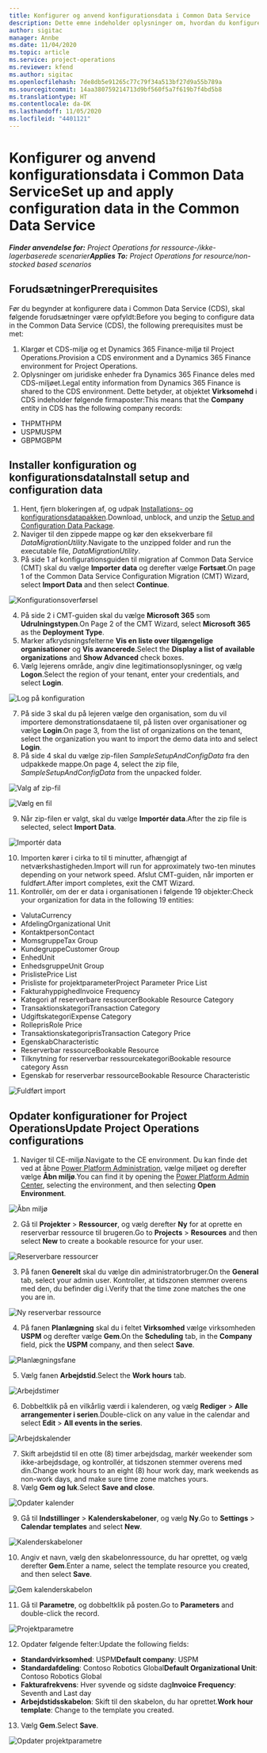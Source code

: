 ```yaml
---
title: Konfigurer og anvend konfigurationsdata i Common Data Service
description: Dette emne indeholder oplysninger om, hvordan du konfigurerer og anvender demonstrationskonfiguration og konfigurationsdata i Project Operations.
author: sigitac
manager: Annbe
ms.date: 11/04/2020
ms.topic: article
ms.service: project-operations
ms.reviewer: kfend
ms.author: sigitac
ms.openlocfilehash: 7de8db5e91265c77c79f34a513bf27d9a55b789a
ms.sourcegitcommit: 14aa380759214713d9bf560f5a7f619b7f4bd5b8
ms.translationtype: HT
ms.contentlocale: da-DK
ms.lasthandoff: 11/05/2020
ms.locfileid: "4401121"
---
```

# <a name="set-up-and-apply-configuration-data-in-the-common-data-service"></a><span data-ttu-id="629a9-103">Konfigurer og anvend konfigurationsdata i Common Data Service</span><span class="sxs-lookup"><span data-stu-id="629a9-103">Set up and apply configuration data in the Common Data Service</span></span> 

<span data-ttu-id="629a9-104">_**Finder anvendelse for:** Project Operations for ressource-/ikke-lagerbaserede scenarier_</span><span class="sxs-lookup"><span data-stu-id="629a9-104">_**Applies To:** Project Operations for resource/non-stocked based scenarios_</span></span>

## <a name="prerequisites"></a><span data-ttu-id="629a9-105">Forudsætninger</span><span class="sxs-lookup"><span data-stu-id="629a9-105">Prerequisites</span></span>

<span data-ttu-id="629a9-106">Før du begynder at konfigurere data i Common Data Service (CDS), skal følgende forudsætninger være opfyldt:</span><span class="sxs-lookup"><span data-stu-id="629a9-106">Before you beging to configure data in the Common Data Service (CDS), the following prerequisites must be met:</span></span>

1.  <span data-ttu-id="629a9-107">Klargør et CDS-miljø og et Dynamics 365 Finance-miljø til Project Operations.</span><span class="sxs-lookup"><span data-stu-id="629a9-107">Provision a CDS environment and a Dynamics 365 Finance environment for Project Operations.</span></span>
2.  <span data-ttu-id="629a9-108">Oplysninger om juridiske enheder fra Dynamics 365 Finance deles med CDS-miljøet.</span><span class="sxs-lookup"><span data-stu-id="629a9-108">Legal entity information from Dynamics 365 Finance is shared to the CDS environment.</span></span> <span data-ttu-id="629a9-109">Dette betyder, at objektet **Virksomehd** i CDS indeholder følgende firmaposter:</span><span class="sxs-lookup"><span data-stu-id="629a9-109">This means that the **Company** entity in CDS has the following company records:</span></span>
  - <span data-ttu-id="629a9-110">THPM</span><span class="sxs-lookup"><span data-stu-id="629a9-110">THPM</span></span>
  - <span data-ttu-id="629a9-111">USPM</span><span class="sxs-lookup"><span data-stu-id="629a9-111">USPM</span></span>
  - <span data-ttu-id="629a9-112">GBPM</span><span class="sxs-lookup"><span data-stu-id="629a9-112">GBPM</span></span>

## <a name="install-setup-and-configuration-data"></a><span data-ttu-id="629a9-113">Installer konfiguration og konfigurationsdata</span><span class="sxs-lookup"><span data-stu-id="629a9-113">Install setup and configuration data</span></span>

1. <span data-ttu-id="629a9-114">Hent, fjern blokeringen af, og udpak [Installations- og konfigurationsdatapakken](https://download.microsoft.com/download/1/3/4/1349369c-6209-42b7-b3b4-5be0e67cacd8/ProjOpsSampleSetupData-%20Integrated%20UR1.zip).</span><span class="sxs-lookup"><span data-stu-id="629a9-114">Download, unblock, and unzip the [Setup and Configuration Data Package](https://download.microsoft.com/download/1/3/4/1349369c-6209-42b7-b3b4-5be0e67cacd8/ProjOpsSampleSetupData-%20Integrated%20UR1.zip).</span></span>
2. <span data-ttu-id="629a9-115">Naviger til den zippede mappe og kør den eksekverbare fil *DataMigrationUtility*.</span><span class="sxs-lookup"><span data-stu-id="629a9-115">Navigate to the unzipped folder and run the executable file, *DataMigrationUtility*.</span></span>
3. <span data-ttu-id="629a9-116">På side 1 af konfigurationsguiden til migration af Common Data Service (CMT) skal du vælge **Importer data** og derefter vælge **Fortsæt**.</span><span class="sxs-lookup"><span data-stu-id="629a9-116">On page 1 of the Common Data Service Configuration Migration (CMT) Wizard, select **Import Data** and then select **Continue**.</span></span>

![Konfigurationsoverførsel](./media/1ConfigurationMigration.png)

4. <span data-ttu-id="629a9-118">På side 2 i CMT-guiden skal du vælge **Microsoft 365** som **Udrulningstypen**.</span><span class="sxs-lookup"><span data-stu-id="629a9-118">On Page 2 of the CMT Wizard, select **Microsoft 365** as the **Deployment Type**.</span></span>
5. <span data-ttu-id="629a9-119">Marker afkrydsningsfelterne **Vis en liste over tilgængelige organisationer** og **Vis avancerede**.</span><span class="sxs-lookup"><span data-stu-id="629a9-119">Select the **Display a list of available organizations** and **Show Advanced** check boxes.</span></span>
6. <span data-ttu-id="629a9-120">Vælg lejerens område, angiv dine legitimationsoplysninger, og vælg **Logon**.</span><span class="sxs-lookup"><span data-stu-id="629a9-120">Select the region of your tenant, enter your credentials, and select **Login**.</span></span>

![Log på konfiguration](./media/2ConfigurationSignin.png)

7. <span data-ttu-id="629a9-122">På side 3 skal du på lejeren vælge den organisation, som du vil importere demonstrationsdataene til, på listen over organisationer og vælge **Login**.</span><span class="sxs-lookup"><span data-stu-id="629a9-122">On page 3, from the list of organizations on the tenant, select the organization you want to import the demo data into and select **Login**.</span></span>
8. <span data-ttu-id="629a9-123">På side 4 skal du vælge zip-filen *SampleSetupAndConfigData* fra den udpakkede mappe.</span><span class="sxs-lookup"><span data-stu-id="629a9-123">On page 4, select the zip file, *SampleSetupAndConfigData* from the unpacked folder.</span></span>

![Valg af zip-fil](./media/3ZipFile.png)

![Vælg en fil](./media/4SelectAFile.png)

9. <span data-ttu-id="629a9-126">Når zip-filen er valgt, skal du vælge **Importér data**.</span><span class="sxs-lookup"><span data-stu-id="629a9-126">After the zip file is selected, select **Import Data**.</span></span>

![Importér data](./media/5ImportData.png)

10. <span data-ttu-id="629a9-128">Importen kører i cirka to til ti minutter, afhængigt af netværkshastigheden.</span><span class="sxs-lookup"><span data-stu-id="629a9-128">Import will run for approximately two-ten minutes depending on your network speed.</span></span> <span data-ttu-id="629a9-129">Afslut CMT-guiden, når importen er fuldført.</span><span class="sxs-lookup"><span data-stu-id="629a9-129">After import completes, exit the CMT Wizard.</span></span> 
11. <span data-ttu-id="629a9-130">Kontrollér, om der er data i organisationen i følgende 19 objekter:</span><span class="sxs-lookup"><span data-stu-id="629a9-130">Check your organization for data in the following 19 entities:</span></span>

  - <span data-ttu-id="629a9-131">Valuta</span><span class="sxs-lookup"><span data-stu-id="629a9-131">Currency</span></span>
  - <span data-ttu-id="629a9-132">Afdeling</span><span class="sxs-lookup"><span data-stu-id="629a9-132">Organizational Unit</span></span>
  - <span data-ttu-id="629a9-133">Kontaktperson</span><span class="sxs-lookup"><span data-stu-id="629a9-133">Contact</span></span>
  - <span data-ttu-id="629a9-134">Momsgruppe</span><span class="sxs-lookup"><span data-stu-id="629a9-134">Tax Group</span></span>
  - <span data-ttu-id="629a9-135">Kundegruppe</span><span class="sxs-lookup"><span data-stu-id="629a9-135">Customer Group</span></span>
  - <span data-ttu-id="629a9-136">Enhed</span><span class="sxs-lookup"><span data-stu-id="629a9-136">Unit</span></span>
  - <span data-ttu-id="629a9-137">Enhedsgruppe</span><span class="sxs-lookup"><span data-stu-id="629a9-137">Unit Group</span></span>
  - <span data-ttu-id="629a9-138">Prisliste</span><span class="sxs-lookup"><span data-stu-id="629a9-138">Price List</span></span>
  - <span data-ttu-id="629a9-139">Prisliste for projektparameter</span><span class="sxs-lookup"><span data-stu-id="629a9-139">Project Parameter Price List</span></span>
  - <span data-ttu-id="629a9-140">Fakturahyppighed</span><span class="sxs-lookup"><span data-stu-id="629a9-140">Invoice Frequency</span></span>
  - <span data-ttu-id="629a9-141">Kategori af reserverbare ressourcer</span><span class="sxs-lookup"><span data-stu-id="629a9-141">Bookable Resource Category</span></span>
  - <span data-ttu-id="629a9-142">Transaktionskategori</span><span class="sxs-lookup"><span data-stu-id="629a9-142">Transaction Category</span></span>
  - <span data-ttu-id="629a9-143">Udgiftskategori</span><span class="sxs-lookup"><span data-stu-id="629a9-143">Expense Category</span></span>
  - <span data-ttu-id="629a9-144">Rollepris</span><span class="sxs-lookup"><span data-stu-id="629a9-144">Role Price</span></span>
  - <span data-ttu-id="629a9-145">Transaktionskategoripris</span><span class="sxs-lookup"><span data-stu-id="629a9-145">Transaction Category Price</span></span>
  - <span data-ttu-id="629a9-146">Egenskab</span><span class="sxs-lookup"><span data-stu-id="629a9-146">Characteristic</span></span>
  - <span data-ttu-id="629a9-147">Reserverbar ressource</span><span class="sxs-lookup"><span data-stu-id="629a9-147">Bookable Resource</span></span>
  - <span data-ttu-id="629a9-148">Tilknytning for reserverbar ressourcekategori</span><span class="sxs-lookup"><span data-stu-id="629a9-148">Bookable resource category Assn</span></span>
  - <span data-ttu-id="629a9-149">Egenskab for reserverbar ressource</span><span class="sxs-lookup"><span data-stu-id="629a9-149">Bookable Resource Characteristic</span></span>

![Fuldført import](./media/6CompleteImport.png)

## <a name="update-project-operations-configurations"></a><span data-ttu-id="629a9-151">Opdater konfigurationer for Project Operations</span><span class="sxs-lookup"><span data-stu-id="629a9-151">Update Project Operations configurations</span></span>

1. <span data-ttu-id="629a9-152">Naviger til CE-miljø.</span><span class="sxs-lookup"><span data-stu-id="629a9-152">Navigate to the CE environment.</span></span> <span data-ttu-id="629a9-153">Du kan finde det ved at åbne [Power Platform Administration](https://admin.powerplatform.microsoft.com/environments), vælge miljøet og derefter vælge **Åbn miljø**.</span><span class="sxs-lookup"><span data-stu-id="629a9-153">You can find it by opening the [Power Platform Admin Center](https://admin.powerplatform.microsoft.com/environments), selecting the environment, and then selecting **Open Environment**.</span></span> 

![Åbn miljø](./media/7OpenEnvironment.png)

2. <span data-ttu-id="629a9-155">Gå til **Projekter** > **Ressourcer**, og vælg derefter **Ny** for at oprette en reserverbar ressource til brugeren.</span><span class="sxs-lookup"><span data-stu-id="629a9-155">Go to **Projects** > **Resources** and then select **New** to create a bookable resource for your user.</span></span>

![Reserverbare ressourcer](./media/8BookableResources.png)

3. <span data-ttu-id="629a9-157">På fanen **Generelt** skal du vælge din administratorbruger.</span><span class="sxs-lookup"><span data-stu-id="629a9-157">On the **General** tab, select your admin user.</span></span> <span data-ttu-id="629a9-158">Kontroller, at tidszonen stemmer overens med den, du befinder dig i.</span><span class="sxs-lookup"><span data-stu-id="629a9-158">Verify that the time zone matches the one you are in.</span></span> 

![Ny reserverbar ressource](./media/9NewBookableResource.png)

4. <span data-ttu-id="629a9-160">På fanen **Planlægning** skal du i feltet **Virksomhed** vælge virksomheden **USPM** og derefter vælge **Gem**.</span><span class="sxs-lookup"><span data-stu-id="629a9-160">On the **Scheduling** tab, in the **Company** field, pick the **USPM** company, and then select **Save**.</span></span> 

![Planlægningsfane](./media/10SchedulingTab.png)

5. <span data-ttu-id="629a9-162">Vælg fanen **Arbejdstid**.</span><span class="sxs-lookup"><span data-stu-id="629a9-162">Select the **Work hours** tab.</span></span>  

![Arbejdstimer](./media/11WorkHours.png)

6. <span data-ttu-id="629a9-164">Dobbeltklik på en vilkårlig værdi i kalenderen, og vælg **Rediger** > **Alle arrangementer i serien**.</span><span class="sxs-lookup"><span data-stu-id="629a9-164">Double-click on any value in the calendar and select **Edit** > **All events in the series**.</span></span> 

![Arbejdskalender](./media/12WorkCalendar.png)

7. <span data-ttu-id="629a9-166">Skift arbejdstid til en otte (8) timer arbejdsdag, markér weekender som ikke-arbejdsdage, og kontrollér, at tidszonen stemmer overens med din.</span><span class="sxs-lookup"><span data-stu-id="629a9-166">Change work hours to an eight (8) hour work day, mark weekends as non-work days, and make sure time zone matches yours.</span></span> 
8. <span data-ttu-id="629a9-167">Vælg **Gem og luk**.</span><span class="sxs-lookup"><span data-stu-id="629a9-167">Select **Save and close**.</span></span>

![Opdater kalender](./media/13UpdateCalendar.png)

9. <span data-ttu-id="629a9-169">Gå til **Indstillinger** > **Kalenderskabeloner**, og vælg **Ny**.</span><span class="sxs-lookup"><span data-stu-id="629a9-169">Go to **Settings** > **Calendar templates** and select **New**.</span></span>
 
 ![Kalenderskabeloner](./media/14CalendarTemplates.png)
 
 10. <span data-ttu-id="629a9-171">Angiv et navn, vælg den skabelonressource, du har oprettet, og vælg derefter **Gem**.</span><span class="sxs-lookup"><span data-stu-id="629a9-171">Enter a name, select the template resource you created, and then select **Save**.</span></span> 
 
 ![Gem kalenderskabelon](./media/15SaveCalendarTemplate.png)
 
 11. <span data-ttu-id="629a9-173">Gå til **Parametre**, og dobbeltklik på posten.</span><span class="sxs-lookup"><span data-stu-id="629a9-173">Go to **Parameters** and double-click the record.</span></span> 
 
 ![Projektparametre](./media/16ProjectParameters.png)
 
12. <span data-ttu-id="629a9-175">Opdater følgende felter:</span><span class="sxs-lookup"><span data-stu-id="629a9-175">Update the following fields:</span></span>

 - <span data-ttu-id="629a9-176">**Standardvirksomhed**: USPM</span><span class="sxs-lookup"><span data-stu-id="629a9-176">**Default company**: USPM</span></span>
 - <span data-ttu-id="629a9-177">**Standardafdeling**: Contoso Robotics Global</span><span class="sxs-lookup"><span data-stu-id="629a9-177">**Default Organizational Unit**: Contoso Robotics Global</span></span>
 - <span data-ttu-id="629a9-178">**Fakturafrekvens**: Hver syvende og sidste dag</span><span class="sxs-lookup"><span data-stu-id="629a9-178">**Invoice Frequency**: Seventh and Last day</span></span>
 - <span data-ttu-id="629a9-179">**Arbejdstidsskabelon**: Skift til den skabelon, du har oprettet.</span><span class="sxs-lookup"><span data-stu-id="629a9-179">**Work hour template**: Change to the template you created.</span></span>

13. <span data-ttu-id="629a9-180">Vælg **Gem**.</span><span class="sxs-lookup"><span data-stu-id="629a9-180">Select **Save**.</span></span> 

![Opdater projektparametre](./media/17UpdatedProjectParameters.png)
